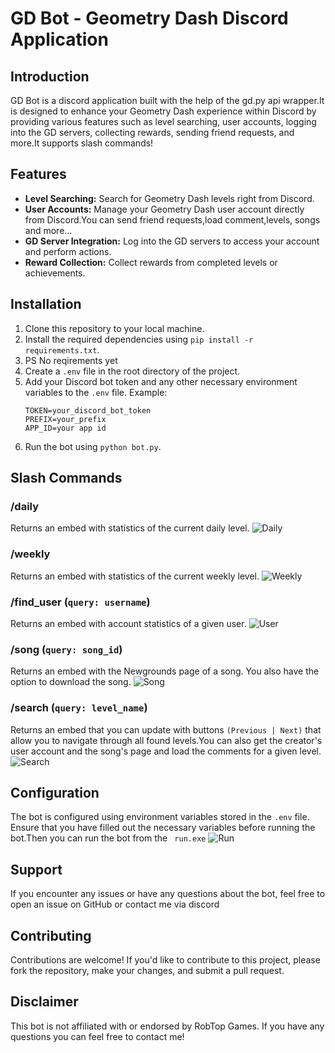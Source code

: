 # GD Bot - Geometry Dash Discord Application

## Introduction
GD Bot is a discord application built with the help of the gd.py api wrapper.It is designed to enhance your Geometry Dash experience within Discord by providing various features such as level searching, user accounts, logging into the GD servers, collecting rewards, sending friend requests, and more.It supports slash commands!

## Features
- **Level Searching:** Search for Geometry Dash levels right from Discord.
- **User Accounts:** Manage your Geometry Dash user account directly from Discord.You can send friend requests,load comment,levels, songs and more...
- **GD Server Integration:** Log into the GD servers to access your account and perform actions.
- **Reward Collection:** Collect rewards from completed levels or achievements.

## Installation
1. Clone this repository to your local machine.
2. Install the required dependencies using `pip install -r requirements.txt`.
3. PS No reqirements yet
4. Create a `.env` file in the root directory of the project.
5. Add your Discord bot token and any other necessary environment variables to the `.env` file. Example:
   ```
   TOKEN=your_discord_bot_token
   PREFIX=your_prefix
   APP_ID=your app id
6. Run the bot using `python bot.py`.

## Slash Commands

### /daily
Returns an embed with statistics of the current daily level.
![Daily](Screenshots/daily.png)
### /weekly
Returns an embed with statistics of the current weekly level.
![Weekly](Screenshots/weekly.png)
### /find_user (`query: username`)
Returns an embed with account statistics of a given user.
![User](Screenshots/creator.png)
### /song (`query: song_id`)
Returns an embed with the Newgrounds page of a song. You also have the option to download the song.
![Song](Screenshots/song.png)
### /search (`query: level_name`)
Returns an embed that you can update with buttons `(Previous | Next)` that allow you to navigate through all found levels.You can also get the creator's user account and the song's page and load the comments for a given level.
![Search](Screenshots/search_level.png)

## Configuration
The bot is configured using environment variables stored in the `.env` file. Ensure that you have filled out the necessary variables before running the bot.Then you can run the bot from the ` run.exe` 
![Run](Screenshots/run.png)

## Support
If you encounter any issues or have any questions about the bot, feel free to open an issue on GitHub or contact me via discord
## Contributing
Contributions are welcome! If you'd like to contribute to this project, please fork the repository, make your changes, and submit a pull request.

## Disclaimer
This bot is not affiliated with or endorsed by RobTop Games. If you have any questions you can feel free to contact me!


